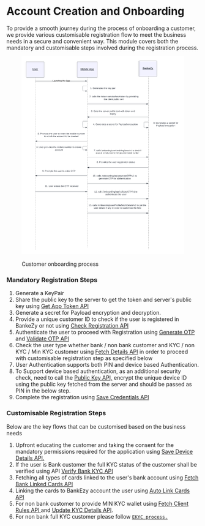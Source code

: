 # Account Creation and Onboarding

To provide a smooth journey during the process of onboarding a customer, we provide various customisable registration flow to meet the business needs in a secure and convenient way.  This module covers both the mandatory and customisable steps involved during the registration process.

<figure><img src="../../../../../../../../../.gitbook/assets/BankEzy Flows - Page 6.png" alt=""><figcaption><p>Customer onboarding process</p></figcaption></figure>

### Mandatory Registration Steps

1. Generate a KeyPair&#x20;
2. Share the public key to the server to get the token and server's public key using [Get App Token API](../../version-1/customer-on-boarding/common-apis/get-app-token-api.md)
3. Generate a secret for Payload encryption and decryption.
4. Provide a unique customer ID to check if the user is registered in BankeZy or not using [Check Registration API](../../version-1/customer-on-boarding/api-specification/registration/check-registration-api.md)
5. Authenticate the user to proceed with Registration using [Generate OTP](../../version-1/customer-on-boarding/common-apis/otp-and-token/generate-otp-api.md) and [Validate OTP API](../../version-1/customer-on-boarding/common-apis/otp-and-token/validate-otp-api.md)
6. Check the user type whether bank / non bank customer and KYC / non KYC / Min KYC customer using [Fetch Details API](../../version-1/customer-on-boarding/api-specification/authentication-and-authorization/fetch-details-api.md) in order to proceed with customisable registration step as specified below
7. User Authentication supports both PIN and device based Authentication.
8. To Support device based authentication, as an additional security check, need to call the [Public Key API,](../../version-1/customer-on-boarding/api-specification/biometric-authentication/public-key-api.md) encrypt  the unique device ID using the public key fetched from the server and should be passed as PIN in the below step.
9. Complete the registration using [Save Credentials API](../../version-1/customer-on-boarding/api-specification/registration/save-credentials-api.md)

### Customisable Registration Steps

Below are the key flows that can be customised based on the business needs

1. Upfront educating the customer and taking the consent for the mandatory permissions required for the application using [Save Device Details API.](../../version-1/customer-on-boarding/api-specification/registration/save-device-details-api.md)
2. If the user is Bank customer the full KYC status of the customer shall be verified using API [Verify Bank KYC API](../../version-1/customer-on-boarding/api-specification/bank-customer-kyc-process/verify-bank-kyc-api.md)
3. Fetching all types of cards linked to the user's bank account using [Fetch Bank Linked Cards API](../../version-1/customer-on-boarding/api-specification/bank-customer-kyc-process/fetch-bank-linked-cards-api.md)
4. Linking the cards to BankEzy account the user using [Auto Link Cards API](../../../../../wallet-management/link-debit-credit-card-account/wallet-link/api-specification/multiple-card-linking-api.md)
5. For non bank customer to provide MIN KYC wallet using [Fetch Client Rules API ](../../version-1/customer-on-boarding/api-specification/non-bank-customer-kyc-process/min-kyc-process/fetch-client-rules-api.md)and [Update KYC Details API](../../version-1/customer-on-boarding/api-specification/non-bank-customer-kyc-process/min-kyc-process/update-kyc-details-api.md).&#x20;
6. For non bank full KYC customer please follow [`EKYC process.`](../../version-1/customer-on-boarding/api-specification/non-bank-customer-kyc-process/ekyc-process/)





